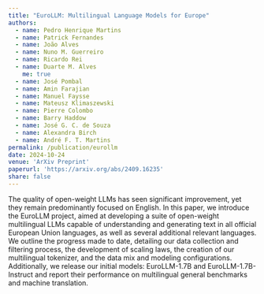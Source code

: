 ```yaml
---
title: "EuroLLM: Multilingual Language Models for Europe"
authors:
  - name: Pedro Henrique Martins
  - name: Patrick Fernandes
  - name: João Alves
  - name: Nuno M. Guerreiro
  - name: Ricardo Rei
  - name: Duarte M. Alves
    me: true
  - name: José Pombal
  - name: Amin Farajian
  - name: Manuel Faysse
  - name: Mateusz Klimaszewski
  - name: Pierre Colombo
  - name: Barry Haddow
  - name: José G. C. de Souza
  - name: Alexandra Birch
  - name: André F. T. Martins
permalink: /publication/eurollm
date: 2024-10-24
venue: 'ArXiv Preprint'
paperurl: 'https://arxiv.org/abs/2409.16235'
share: false
---
```


The quality of open-weight LLMs has seen significant improvement, yet they remain predominantly focused on English. In this paper, we introduce the EuroLLM project, aimed at developing a suite of open-weight multilingual LLMs capable of understanding and generating text in all official European Union languages, as well as several additional relevant languages. We outline the progress made to date, detailing our data collection and filtering process, the development of scaling laws, the creation of our multilingual tokenizer, and the data mix and modeling configurations. Additionally, we release our initial models: EuroLLM-1.7B and EuroLLM-1.7B-Instruct and report their performance on multilingual general benchmarks and machine translation.